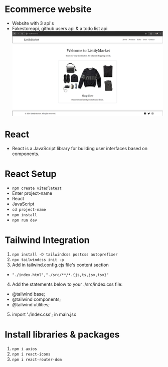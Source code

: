 # Ecommerce website
- Website with 3 api's
- Fakestoreapi, github users api & a todo list api
![Website](https://raw.githubusercontent.com/Rizwanishere/CGC-CodeCrafters/main/assets/EcomWebSS.png)
# React 
- React is a JavaScript library for building user interfaces based on components.

# React Setup
- ```npm create vite@latest```
- Enter project-name
- React 
- JavaScript
- ```cd project-name ```
- ```npm install```
- ```npm run dev```

# Tailwind Integration
1. ```npm install -D tailwindcss postcss autoprefixer```
2. ```npx tailwindcss init -p```
3. Add in tailwind.config.cjs file's content section
- ```"./index.html","./src/**/*.{js,ts,jsx,tsx}"```
4. Add the statements below to your ./src/index.css file:
- @tailwind base;
- @tailwind components;
- @tailwind utilities;
5. import './index.css'; in main.jsx

# Install libraries & packages
1. ```npm i axios```
2. ```npm i react-icons```
3. ```npm i react-router-dom```